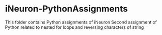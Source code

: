 # iNeuron-PythonAssignments
This folder contains Python assignments of iNeuron
Second assignment of Python related to nested for loops and reversing characters of string
